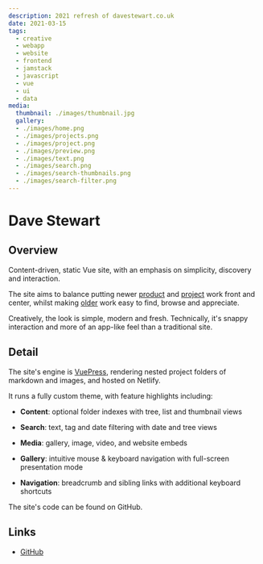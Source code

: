 ```yaml
---
description: 2021 refresh of davestewart.co.uk
date: 2021-03-15
tags:
  - creative
  - webapp
  - website
  - frontend
  - jamstack
  - javascript
  - vue
  - ui
  - data
media:
  thumbnail: ./images/thumbnail.jpg
  gallery:
  - ./images/home.png
  - ./images/projects.png
  - ./images/project.png
  - ./images/preview.png
  - ./images/text.png
  - ./images/search.png
  - ./images/search-thumbnails.png
  - ./images/search-filter.png
---
```


# Dave Stewart

## Overview

Content-driven, static Vue site, with an emphasis on simplicity, discovery and interaction.

The site aims to balance putting newer [product](/products/) and [project](/projects/) work front and center, whilst making [older](/archive/) work easy to find, browse and appreciate.

Creatively, the look is simple, modern and fresh. Technically, it's snappy interaction and more of an app-like feel than a traditional site.

## Detail

The site's engine is [VuePress](https://vuepress.vuejs.org/), rendering nested project folders of markdown and images, and hosted on Netlify.

It runs a fully custom theme, with feature highlights including:

- **Content**: optional folder indexes with tree, list and thumbnail views

- **Search**: text, tag and date filtering with date and tree views

- **Media**: gallery, image, video, and website embeds

- **Gallery**: intuitive mouse & keyboard navigation with full-screen presentation mode

- **Navigation**: breadcrumb and sibling links with additional keyboard shortcuts

The site's code can be found on GitHub.

## Links

- [GitHub](https://github.com/davestewart/davestewart-site)



